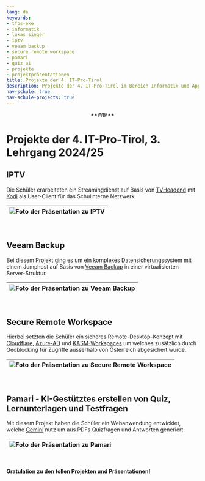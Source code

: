 ```yaml
---
lang: de
keywords:
- tfbs-eke
- informatik
- lukas singer
- iptv
- veeam backup
- secure remote workspace
- pamari
- quiz ai
- projekte
- projektpräsentationen
title: Projekte der 4. IT-Pro-Tirol
description: Projekte der 4. IT-Pro-Tirol im Bereich Informatik und Applikationsentwicklung an der Tiroler Fachberufsschule für Elektrotechnik, Kommunikation und Elektronik
nav-schule: true
nav-schule-projects: true
---
```


<center> **WIP** </center>

# Projekte der 4. IT-Pro-Tirol, 3. Lehrgang 2024/25

<div class="img-max-width-800 img-max-height-800">

## IPTV

Die Schüler erarbeiteten ein Streamingdienst auf Basis von [TVHeadend](https://github.com/tvheadend/tvheadend) mit [Kodi](https://kodi.tv/) als User-Client für das Schulinterne Netzwerk.


| ![Foto der Präsentation zu IPTV](/images/schule/projekte/2024-25-lg3-4itp-iptv.webp) |
|---|

<br>

## Veeam Backup

Bei diesem Projekt ging es um ein komplexes Datensicherungssystem mit einem Jumphost auf Basis von [Veeam Backup](https://www.veeam.com/de) in einer virtualisierten Server-Struktur.

| ![Foto der Präsentation zu Veeam Backup](/images/schule/projekte/2024-25-lg3-4itp-backup.webp) |
|---|

<br>

## Secure Remote Workspace

Hierbei setzten die Schüler ein sicheres Remote-Desktop-Konzept mit [Cloudflare](https://www.cloudflare.com/), [Azure-AD](https://www.microsoft.com/de-at/security/business/microsoft-entra) und [KASM-Workspaces](https://www.kasmweb.com/) um welches zusätzlich durch Geoblocking für Zugriffe ausserhalb von Österreich abgesichert wurde.

| ![Foto der Präsentation zu Secure Remote Workspace](/images/schule/projekte/2024-25-lg3-4itp-remote.webp) |
|---|

<br>

## Pamari - KI-Gestütztes erstellen von Quiz, Lernunterlagen und Testfragen

Mit diesem Projekt haben die Schüler ein Webanwendung entwicklet, welche [Gemini](https://gemini.google.com/) nutz um aus PDFs Quizfragen und Antworten generiert.

| ![Foto der Präsentation zu Pamari](/images/schule/projekte/2024-25-lg3-4itp-quizai.webp) |
|---|

<br>

</div>

**Gratulation zu den tollen Projekten und Präsentationen!**

<br>

<br>
